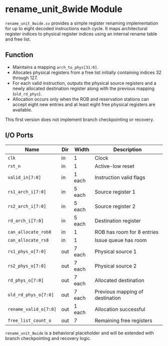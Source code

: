 # rename_unit_8wide Module

`rename_unit_8wide.sv` provides a simple register renaming implementation for
up to eight decoded instructions each cycle. It maps architectural register
indices to physical register indices using an internal rename table and free
list.

## Function

- Maintains a mapping `arch_to_phys[31:0]`.
- Allocates physical registers from a free list initially containing indices
  32 through 127.
- For each valid instruction, outputs the physical source registers and a newly
  allocated destination register along with the previous mapping (`old_rd_phys`).
- Allocation occurs only when the ROB and reservation stations can accept eight
  new entries and at least eight free physical registers are available.

This first version does not implement branch checkpointing or recovery.

## I/O Ports

| Name | Dir | Width | Description |
|------|-----|-------|-------------|
| `clk` | in | 1 | Clock |
| `rst_n` | in | 1 | Active-low reset |
| `valid_in[7:0]` | in | 1 each | Instruction valid flags |
| `rs1_arch_i[7:0]` | in | 5 each | Source register 1 |
| `rs2_arch_i[7:0]` | in | 5 each | Source register 2 |
| `rd_arch_i[7:0]` | in | 5 each | Destination register |
| `can_allocate_rob8` | in | 1 | ROB has room for 8 entries |
| `can_allocate_rs8` | in | 1 | Issue queue has room |
| `rs1_phys_o[7:0]` | out | 7 each | Physical source 1 |
| `rs2_phys_o[7:0]` | out | 7 each | Physical source 2 |
| `rd_phys_o[7:0]` | out | 7 each | Allocated destination |
| `old_rd_phys_o[7:0]` | out | 7 each | Previous mapping of destination |
| `rename_valid_o[7:0]` | out | 1 each | Allocation successful |
| `free_list_count_o` | out | 7 | Remaining free registers |

`rename_unit_8wide` is a behavioral placeholder and will be extended with
branch checkpointing and recovery logic.

